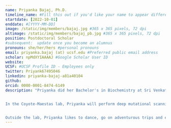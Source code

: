 ```yaml
---
name: Priyanka Bajaj, Ph.D.
timeline_name: #Fill this out if you'd like your name to appear differently on the Timeline.
startdate: [2022-10-01]
enddate: #[YYYY-MM-DD]
image: /static/img/members/bajaj.jpg #365 x 365 pixels, 72 dpi
altimage: /static/img/members/bajaj_pb.jpg #365 x 365 pixels, 72 dpi
position: Postdoctoral Scholar
#subsequent:  update once you become an alumnus
pronouns: she/her/hers #personal pronouns
email: priyanka.bajaj (at) ucsf.edu #Preferred public email address
scholar: npMdXYIAAAAJ #Google Scholar User ID
website:
UCSF: #UCSF Profile ID - Employees only
twitter: Priyank67495046
linkedin: priyanka-bajaj-a81a40104
github:
orcid: 0000-0001-8474-6149
description: "Priyanka did her Bachelor's in Biochemistry at Sri Venkateswara College, University of Delhi and her Master's in Biochemistry at the University of Hyderabad. She completed her Ph.D. from Molecular Biophysics Unit, Indian Institute of Science under Prof. Raghavan Vardarajan. Her Ph.D. work involved developing high-thoughput screens for measuring the mutational sensitivity of the toxin component of the toxin-antitoxin system of *E. coli*. She carried out deep mutational scans of the site-saturation mutagenesis library and single-site synonymous mutant library of the toxin gene in operonic context.


In the Coyote-Maestas lab, Priyanka will perform deep mutational scanning on cancer-related proteins co-mentored by [Dr. James Fraser](https://fraserlab.com).


Outside the lab, Priyanka likes to dance, go on adventurous trips and explore the city."
---
```

